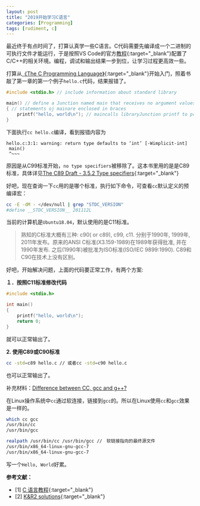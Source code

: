 ```yaml
---
layout: post
title: "2019开始学习C语言"
categories: [Programming]
tags: [rudiment, c]
---
```


最近终于有点时间了，打算认真学一些C语言。C代码需要先编译成一个二进制的可执行文件才能运行，于是按照VS Code的官方[教程](https://code.visualstudio.com/docs/cpp/config-linux){:target="_blank"}配置了C/C++的相关环境。编程，调试和输出结果一步到位，让学习过程更高效一些。

打算从[《The C Programming Language》](https://en.wikipedia.org/wiki/The_C_Programming_Language){:target="_blank"}开始入门，照着书敲了第一章的第一个例子`hello.c`代码，结果报错了。

```c
#include <stdio.h> // include information about standard library

main() // define a Junction named main that receives no argument values
{ // statements oj mainare enclosed in braces
	printf("hello, world\n"); // maincalls libraryJunction printf to print this sequence of characters; \n represents the newline character
}
```

下面执行`cc hello.c`编译，看到报错内容为

```
hello.c:3:1: warning: return type defaults to ‘int’ [-Wimplicit-int]
 main()
 ^~~~
```

原因是从C99标准开始，`no type specifiers`被移除了。这本书里用的是是C89标准，具体详见[The C89 Draft
\- 3.5.2 Type specifiers](http://port70.net/~nsz/c/c89/c89-draft.html#3.5.2){:target="_blank"}

好吧，现在查询一下`cc`用的是哪个标准，执行如下命令，可查看`cc`默认定义的预编译宏：

```sh
cc -E -dM - </dev/null | grep "STDC_VERSION"
#define __STDC_VERSION__ 201112L
```

当前的计算机是`Ubuntu18.04`，默认使用的是C11标准。

>熟知的C标准大概有三种: c90( or c89), c99, c11. 分别于1990年, 1999年, 2011年发布。原来的ANSI C标准(X3.159-1989)在1989年获得批准, 并在1990年发布. 之后(1990年)被批准为ISO标准(ISO/IEC 9899:1990). C89和C90在技术上没有区别。

好吧，开始解决问题，上面的代码要正常工作，有两个方案:

**１．按照C11标准修改代码**

```c
#include <stdio.h>

int main()
{
	printf("hello, world\n");
	return 0;
}
```

就可以正常输出了。

**2. 使用C89或C90标准**

```sh
cc -std=c89 hello.c // 或者cc -std=c90 hello.c
```

也可以正常输出了。

补充材料：[Difference between CC, gcc and g++?](https://stackoverflow.com/questions/1516609/difference-between-cc-gcc-and-g)

在Linux操作系统中`cc`通过软连接，链接到`gcc`的。所以在Linux使用`cc`和`gcc`效果是一样的。

```sh
which cc gcc
/usr/bin/cc
/usr/bin/gcc

realpath /usr/bin/cc /usr/bin/gcc //　软链接指向的最终源文件
/usr/bin/x86_64-linux-gnu-gcc-7
/usr/bin/x86_64-linux-gnu-gcc-7
```

写一个`Hello, World`好累。

<!-- ### C语言基本类型

下面列出了C语言中所有的基本类型和所占字节数。

```c
#include <stdio.h>

int main()
{  
    int char_length = sizeof(char);
    int unsigned_char_length = sizeof(unsigned char);
    int signed_char_length = sizeof(signed char);
    int int_length = sizeof(int);
    int unsigned_int_length = sizeof(unsigned int);
    int short_length = sizeof(short);
    int unsigned_short_length = sizeof(unsigned short);
    int long_length = sizeof(long);
    int unsigned_long_length = sizeof(unsigned long);
   
    printf("char=%d\nunsigned char=%d\nsigned char=%d\nint=%d\nunsigned int=%d\nshort=%d\nunsigned short=%d\nlong=%d\nunsigned long=%d\n", char_length, unsigned_char_length, signed_char_length, int_length, unsigned_int_length, short_length, unsigned_short_length, long_length, unsigned_long_length);
   
    return 0;
}
```
>`sizeof`计算数据类型或变量长度，即所占字节数(Bytes)。 -->

**参考文献：**

- [1] [C 语言教程](https://www.runoob.com/cprogramming/c-tutorial.html){:target="_blank"}
- [2] [K&R2 solutions](https://clc-wiki.net/wiki/K&R2_solutions){:target="_blank"}